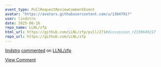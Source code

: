 ```yaml
---
event_type: PullRequestReviewCommentEvent
avatar: "https://avatars.githubusercontent.com/u/1304791?"
user: lindstro
date: 2025-06-16
repo_name: LLNL/zfp
html_url: https://github.com/LLNL/zfp/pull/271#discussion_r2150649217
repo_url: https://github.com/LLNL/zfp
---
```


<a href='https://github.com/lindstro' target='_blank'>lindstro</a> <a href='https://github.com/LLNL/zfp/pull/271#discussion_r2150649217' target='_blank'>commented</a> on <a href='https://github.com/LLNL/zfp' target='_blank'>LLNL/zfp</a>

<a href='https://github.com/LLNL/zfp/pull/271#discussion_r2150649217' target='_blank'>View Comment</a>